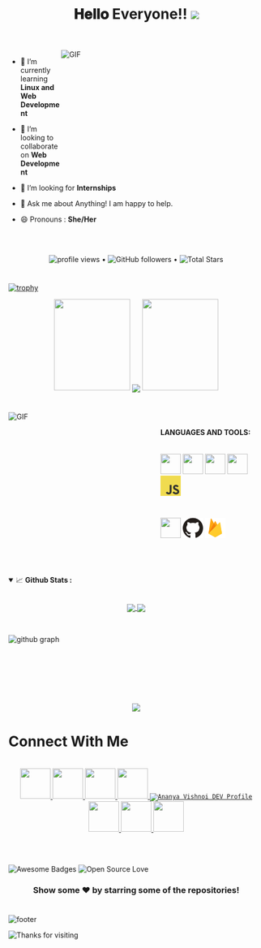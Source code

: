 <h1 align="center">
  𝐇𝐞𝐥𝐥𝐨 Everyone!! 
  <a target="_blank">
    <img src="https://media.giphy.com/media/X2Iney7tVHeWtS1Y9Z/giphy.gif" width="24px" style="max-width:100%;">
  </a>
</h1>

<br/>
<br/>
<a target="_blank">
  <img align="right" height="250" width="400" alt="GIF" src="https://media.giphy.com/media/EY93ZrEyn74w9rB3o0/giphy.gif">
</a>

- 🔭 I’m currently learning **Linux and Web Development**

- 👯 I’m looking to collaborate on **Web Development**
- 🤔 I’m looking for **Internships**
- 💬 Ask me about Anything! I am happy to help.
- 😄 Pronouns : **She/Her**

<br/>
<br/>

<p align="center">
  <img src="https://gpvc.arturio.dev/ananya26-vishnoi" alt="profile views"> •  
  <img alt="GitHub followers" src="https://img.shields.io/github/followers/ananya26-vishnoi?label=Followers&style=social"> •   
  <img src="https://img.shields.io/github/stars/ananya26-vishnoi?label=Stars" alt="Total Stars">
</p>

#

[![trophy](https://github-profile-trophy.vercel.app/?username=ananya26-vishnoi&column=8&margin-w=15&margin-h=15&no-bg=true&no-frame=true&theme=juicyfresh)](https://github.com/ananya26-vishnoi)

<p align="center">
  <a>
    <img height="180" width="150" src="https://i.pinimg.com/originals/5a/4a/f6/5a4af6d23c1981fbe04d131c88c2031d.png">
    <img align="center" src="https://github-readme-streak-stats.herokuapp.com/?user=ananya26-vishnoi&theme=dark&hide_border=true"/>
    <img height="180" width="150" src="https://i.pinimg.com/originals/5a/4a/f6/5a4af6d23c1981fbe04d131c88c2031d.png">
  </a>
</p>

#

<a target="_blank"><img align="left" height="300" width="300" alt="GIF" src="https://www.animatedimages.org/data/media/118/animated-robot-image-0051.gif"></a>
<br/>

**LANGUAGES AND TOOLS:**  
<br/>
<br/>
<code><img height="40" width="40" src="https://www.naveedashfaq.me/img/c++.png"></code>
<code><img height="40" width="40" src="https://cdn.iconscout.com/icon/free/png-512/c-programming-569564.png"></code>
<code><img height="40" width="40" src="https://www.flaticon.com/svg/static/icons/svg/1216/1216733.svg"></code>
<code><img height="40" width="40" src="https://cdn.iconscout.com/icon/free/png-256/css-131-722685.png"></code>
<code><img height="40" width="40" src="https://raw.githubusercontent.com/github/explore/80688e429a7d4ef2fca1e82350fe8e3517d3494d/topics/javascript/javascript.png"></code>

#
<code><img height="40" width="40" src="https://upload.wikimedia.org/wikipedia/commons/thumb/3/3f/Git_icon.svg/1024px-Git_icon.svg.png"></code>
<code><img height="40" width="40" src="https://raw.githubusercontent.com/github/explore/80688e429a7d4ef2fca1e82350fe8e3517d3494d/topics/github-api/github-api.png"></code>
<code><img height="40" width="40" src="https://raw.githubusercontent.com/github/explore/80688e429a7d4ef2fca1e82350fe8e3517d3494d/topics/firebase/firebase.png"></code>


<br/>

#

<details open="">
<summary>
  <g-emoji class="g-emoji" alias="chart_with_upwards_trend" fallback-src="https://github.githubassets.com/images/icons/emoji/unicode/1f4c8.png">📈</g-emoji>
  <strong>Github Stats : </strong>
</summary>
<br>

<p align="center">
  <a href="https://github.com/ananya26-vishnoi">
    <img align="center" src="https://github-readme-stats.vercel.app/api?username=ananya26-vishnoi&show_icons=true&hide_border=true&title_color=94b4a4&amp&icon_color=FFFFFF&amp&text_color=FFFFFF&amp&bg_color=000000&count_private=true&include_all_commits=true"/>
  </a>
  <a href="https://github.com/ananya26-vishnoi">
    <img align="center" height="195px" src="https://github-readme-stats.vercel.app/api/top-langs/?username=ananya26-vishnoi&text_color=FFFFFF&bg_color=000000&title_color=94b4a4&langs_count=15&layout=compact&hide_border=true&area=true" />
  </a>
</p>
</details>
<br>

![github graph](https://activity-graph.herokuapp.com/graph?username=ananya26-vishnoi&theme=react-dark&hide_border=true)

<br/>

#



</a>

<br>
<br>

</p>

<p align="center">
  <a href='https://github.com/ananya26-vishnoi/'>
    <img width="30%" src="https://media.giphy.com/media/zJ3V6Ot51H8Y0/giphy.gif"/>
    
  </a>
</p>

<h1>
         Connect With Me
  
</h1>

<p align="center">
  <br>
  <a href="https://www.linkedin.com/in/ananya-vishnoi-5980531b3/" target="_blank">
    <code><img height="60" width="60" src="https://image.flaticon.com/icons/png/512/61/61109.png"/></code>
  </a>
  <a href="https://www.facebook.com/ananya.vishnoi.144/" target="_blank">
    <code><img  height="60" width="60" src="https://i.pinimg.com/originals/ca/3b/f0/ca3bf05cfab74677e5b73b130bd30991.png"/></code>
  </a>
  <a href="https://www.instagram.com/_ananya_vishnoi_/" target="_blank">
    <code><img height="60" width="60" src="https://thumbs.dreamstime.com/b/instagram-logo-icon-voronezh-russia-november-square-black-color-164585975.jpg"/></code>
  </a>
  <a href="https://twitter.com/AnanyaVishnoi3" target="_blank">
    <code><img height="60" width="60" src="https://image.flaticon.com/icons/png/512/60/60580.png"/></code>
  </a>
  <a href="https://dev.to/ananya26vishnoi">
    <code><img src="https://d2fltix0v2e0sb.cloudfront.net/dev-badge.svg" alt="Ananya Vishnoi DEV Profile" height="62" width="62"></code>
  </a>     
  <a href="https://www.hackerrank.com/ananyavishnoi26" target="_blank">
    <code><img height="60" width="60" src="https://cdn4.iconfinder.com/data/icons/logos-and-brands-1/512/160_Hackerrank_logo_logos-512.png"/></code>
  </a>
<a href="https://www.hackerearth.com/@ananyavishnoi26" target="_blank">
    <code><img height="60" width="60" src="https://cdn.icon-icons.com/icons2/2389/PNG/512/hackerearth_logo_icon_145208.png"/></code>
  </a>
<a href="https://www.codechef.com/users/anni_26" target="_blank">
    <code><img height="60" width="60" src="https://icons-for-free.com/iconfiles/png/512/codechef-1324440139527402917.png"/></code>
  </a>
</p>

</code>

<br/>
<br/>
</p>
<a>
    <img alt="Awesome Badges" src="https://img.shields.io/badge/badges-awesome-green.svg" />
  </a>
  <a>
    <img alt="Open Source Love" src="https://badges.frapsoft.com/os/v2/open-source.svg?v=103" />
  </a>



<div align="center">

### Show some ❤️ by starring some of the repositories!

</div>

#

![footer](https://blog.paper.li/wp-content/uploads/2020/02/LinkedIn-banner-19-1024x256.png)

<img height="120" alt="Thanks for visiting " width="100%" src="https://raw.githubusercontent.com/BrunnerLivio/brunnerlivio/master/images/marquee.svg" />
